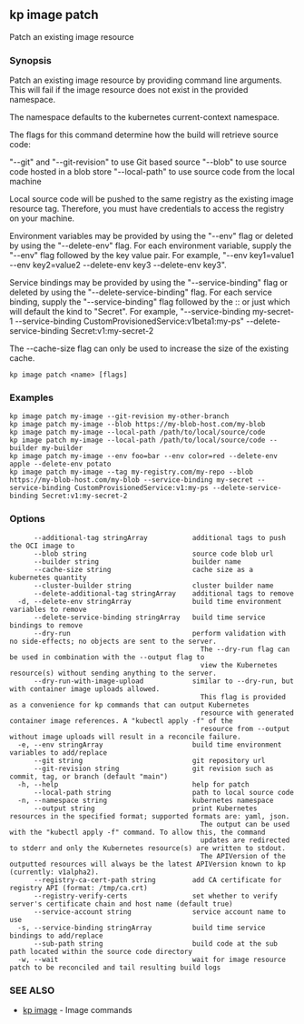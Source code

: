 ## kp image patch

Patch an existing image resource

### Synopsis

Patch an existing image resource by providing command line arguments.
This will fail if the image resource does not exist in the provided namespace.

The namespace defaults to the kubernetes current-context namespace.

The flags for this command determine how the build will retrieve source code:

  "--git" and "--git-revision" to use Git based source
  "--blob" to use source code hosted in a blob store
  "--local-path" to use source code from the local machine

Local source code will be pushed to the same registry as the existing image resource tag.
Therefore, you must have credentials to access the registry on your machine.

Environment variables may be provided by using the "--env" flag or deleted by using the "--delete-env" flag.
For each environment variable, supply the "--env" flag followed by the key value pair.
For example, "--env key1=value1 --env key2=value2 --delete-env key3 --delete-env key3".

Service bindings may be provided by using the "--service-binding" flag or deleted by using the "--delete-service-binding" flag.
For each service binding, supply the "--service-binding" flag followed by the <KIND>:<APIVERSION>:<NAME> or just <NAME> which will default the kind to "Secret".
For example, "--service-binding my-secret-1 --service-binding CustomProvisionedService:v1beta1:my-ps" --delete-service-binding Secret:v1:my-secret-2

The --cache-size flag can only be used to increase the size of the existing cache.


```
kp image patch <name> [flags]
```

### Examples

```
kp image patch my-image --git-revision my-other-branch
kp image patch my-image --blob https://my-blob-host.com/my-blob
kp image patch my-image --local-path /path/to/local/source/code
kp image patch my-image --local-path /path/to/local/source/code --builder my-builder
kp image patch my-image --env foo=bar --env color=red --delete-env apple --delete-env potato
kp image patch my-image --tag my-registry.com/my-repo --blob https://my-blob-host.com/my-blob --service-binding my-secret --service-binding CustomProvisionedService:v1:my-ps --delete-service-binding Secret:v1:my-secret-2
```

### Options

```
      --additional-tag stringArray           additional tags to push the OCI image to
      --blob string                          source code blob url
      --builder string                       builder name
      --cache-size string                    cache size as a kubernetes quantity
      --cluster-builder string               cluster builder name
      --delete-additional-tag stringArray    additional tags to remove
  -d, --delete-env stringArray               build time environment variables to remove
      --delete-service-binding stringArray   build time service bindings to remove
      --dry-run                              perform validation with no side-effects; no objects are sent to the server.
                                               The --dry-run flag can be used in combination with the --output flag to
                                               view the Kubernetes resource(s) without sending anything to the server.
      --dry-run-with-image-upload            similar to --dry-run, but with container image uploads allowed.
                                               This flag is provided as a convenience for kp commands that can output Kubernetes
                                               resource with generated container image references. A "kubectl apply -f" of the
                                               resource from --output without image uploads will result in a reconcile failure.
  -e, --env stringArray                      build time environment variables to add/replace
      --git string                           git repository url
      --git-revision string                  git revision such as commit, tag, or branch (default "main")
  -h, --help                                 help for patch
      --local-path string                    path to local source code
  -n, --namespace string                     kubernetes namespace
      --output string                        print Kubernetes resources in the specified format; supported formats are: yaml, json.
                                               The output can be used with the "kubectl apply -f" command. To allow this, the command
                                               updates are redirected to stderr and only the Kubernetes resource(s) are written to stdout.
                                               The APIVersion of the outputted resources will always be the latest APIVersion known to kp (currently: v1alpha2).
      --registry-ca-cert-path string         add CA certificate for registry API (format: /tmp/ca.crt)
      --registry-verify-certs                set whether to verify server's certificate chain and host name (default true)
      --service-account string               service account name to use
  -s, --service-binding stringArray          build time service bindings to add/replace
      --sub-path string                      build code at the sub path located within the source code directory
  -w, --wait                                 wait for image resource patch to be reconciled and tail resulting build logs
```

### SEE ALSO

* [kp image](kp_image.md)	 - Image commands

